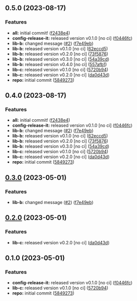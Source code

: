 

## 0.5.0 (2023-08-17)


### Features

* **all:** initial commit! ([f2438e4](https://github.com/ejardim-agro/monorepo-semantic-releases/commit/f2438e4b2b615c9d968a955c5eb29303043649c8))
* **config-release-it:** released version v0.1.0 [no ci] ([f0446fc](https://github.com/ejardim-agro/monorepo-semantic-releases/commit/f0446fc59c62a71c8d9847d38f6de84f001540ad))
* **lib-b:** changed message ([#2](https://github.com/ejardim-agro/monorepo-semantic-releases/issues/2)) ([f7e49eb](https://github.com/ejardim-agro/monorepo-semantic-releases/commit/f7e49ebb1adf117c2ef5b720bafef6f974872229))
* **lib-b:** released version v0.1.0 [no ci] ([62eccd5](https://github.com/ejardim-agro/monorepo-semantic-releases/commit/62eccd51c89c12413e352a0fcaee68aefd0401bf))
* **lib-b:** released version v0.2.0 [no ci] ([73f5876](https://github.com/ejardim-agro/monorepo-semantic-releases/commit/73f587631a469011022e53599b9ebb864ea4a7c7))
* **lib-b:** released version v0.3.0 [no ci] ([54a39cd](https://github.com/ejardim-agro/monorepo-semantic-releases/commit/54a39cd3309e052d8e4682d3e0c31e06ac890674))
* **lib-b:** released version v0.4.0 [no ci] ([557afb1](https://github.com/ejardim-agro/monorepo-semantic-releases/commit/557afb13b3370fcb14495848e200d3a750f99e13))
* **lib-c:** released version v0.1.0 [no ci] ([5720b94](https://github.com/ejardim-agro/monorepo-semantic-releases/commit/5720b9478083eda6a67a39ca8bfb6dbe2e7d97b0))
* **lib-c:** released version v0.2.0 [no ci] ([da0d43d](https://github.com/ejardim-agro/monorepo-semantic-releases/commit/da0d43d9539c6482a3b5b3b7fc1e993724cee886))
* **repo:** initial commit ([5849273](https://github.com/ejardim-agro/monorepo-semantic-releases/commit/58492737f01fe3a2fd98e0b2b3c0646e6850a8db))

## 0.4.0 (2023-08-17)


### Features

* **all:** initial commit! ([f2438e4](https://github.com/ejardim-agro/monorepo-semantic-releases/commit/f2438e4b2b615c9d968a955c5eb29303043649c8))
* **config-release-it:** released version v0.1.0 [no ci] ([f0446fc](https://github.com/ejardim-agro/monorepo-semantic-releases/commit/f0446fc59c62a71c8d9847d38f6de84f001540ad))
* **lib-b:** changed message ([#2](https://github.com/ejardim-agro/monorepo-semantic-releases/issues/2)) ([f7e49eb](https://github.com/ejardim-agro/monorepo-semantic-releases/commit/f7e49ebb1adf117c2ef5b720bafef6f974872229))
* **lib-b:** released version v0.1.0 [no ci] ([62eccd5](https://github.com/ejardim-agro/monorepo-semantic-releases/commit/62eccd51c89c12413e352a0fcaee68aefd0401bf))
* **lib-b:** released version v0.2.0 [no ci] ([73f5876](https://github.com/ejardim-agro/monorepo-semantic-releases/commit/73f587631a469011022e53599b9ebb864ea4a7c7))
* **lib-b:** released version v0.3.0 [no ci] ([54a39cd](https://github.com/ejardim-agro/monorepo-semantic-releases/commit/54a39cd3309e052d8e4682d3e0c31e06ac890674))
* **lib-c:** released version v0.1.0 [no ci] ([5720b94](https://github.com/ejardim-agro/monorepo-semantic-releases/commit/5720b9478083eda6a67a39ca8bfb6dbe2e7d97b0))
* **lib-c:** released version v0.2.0 [no ci] ([da0d43d](https://github.com/ejardim-agro/monorepo-semantic-releases/commit/da0d43d9539c6482a3b5b3b7fc1e993724cee886))
* **repo:** initial commit ([5849273](https://github.com/ejardim-agro/monorepo-semantic-releases/commit/58492737f01fe3a2fd98e0b2b3c0646e6850a8db))

## [0.3.0](https://github.com/b12k/monorepo-semantic-releases/compare/@mono/lib-b-v0.2.0...@mono/lib-b-v0.3.0) (2023-05-01)


### Features

* **lib-b:** changed message ([#2](https://github.com/b12k/monorepo-semantic-releases/issues/2)) ([f7e49eb](https://github.com/b12k/monorepo-semantic-releases/commit/f7e49ebb1adf117c2ef5b720bafef6f974872229))

## [0.2.0](https://github.com/b12k/monorepo-semantic-releases/compare/@mono/lib-b-v0.1.0...@mono/lib-b-v0.2.0) (2023-05-01)


### Features

* **lib-c:** released version v0.2.0 [no ci] ([da0d43d](https://github.com/b12k/monorepo-semantic-releases/commit/da0d43d9539c6482a3b5b3b7fc1e993724cee886))

## 0.1.0 (2023-05-01)


### Features

* **config-release-it:** released version v0.1.0 [no ci] ([f0446fc](https://github.com/b12k/monorepo-semantic-releases/commit/f0446fc59c62a71c8d9847d38f6de84f001540ad))
* **lib-c:** released version v0.1.0 [no ci] ([5720b94](https://github.com/b12k/monorepo-semantic-releases/commit/5720b9478083eda6a67a39ca8bfb6dbe2e7d97b0))
* **repo:** initial commit ([5849273](https://github.com/b12k/monorepo-semantic-releases/commit/58492737f01fe3a2fd98e0b2b3c0646e6850a8db))